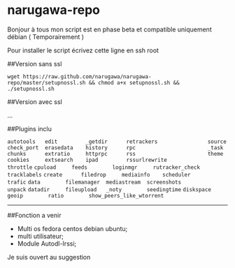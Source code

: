 narugawa-repo
=============

Bonjour à tous mon script est en phase beta et compatible uniquement débian ( Temporairement )


Pour installer le script écrivez cette ligne en ssh root 

##Version sans ssl

`wget https://raw.github.com/narugawa/narugawa-repo/master/setupnossl.sh && chmod a+x setupnossl.sh && ./setupnossl.sh`

##Version avec ssl

...

##Plugins inclu 


`autotools   edit         _getdir      retrackers                source`
`check_port  erasedata    history      rpc                       _task`
`chunks      extratio     httprpc      rss                       theme`
`cookies     extsearch    ipad         rssurlrewrite             throttle`
`cpuload     feeds        loginmgr     rutracker_check           tracklabels`
`create      filedrop     mediainfo    scheduler                 trafic`
`data        filemanager  mediastream  screenshots               unpack`
`datadir     fileupload   _noty        seedingtime`
`diskspace   geoip        ratio        show_peers_like_wtorrent`



--------

##Fonction a venir 

* Multi os fedora centos debian ubuntu;
* multi utilisateur;
* Module Autodl-Irssi;

Je suis ouvert au suggestion
